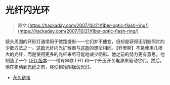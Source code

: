 # 光纤闪光环

> 原文:[https://hackaday.com/2007/10/21/fiber-optic-flash-ring/](https://hackaday.com/2007/10/21/fiber-optic-flash-ring/)

镜头周围的环形灯通常用于微距摄影——它们并不便宜，但却是获得无阴影照片的少数方法之一。[这款](http://fuzzcraft.fuzzphoto.eu/ringlight4-0.html)光纤闪光扩散器与[这款](http://www.flickr.com/photos/28835061@N00/1724063/in/photostream/)的想法相同。【乔里斯】不是使用几根大的光纤，而是使用更多的光纤来尽可能地减少阴影。他之前的努力更有意思。他制造了一个 [LED 版本](http://fuzzcraft.fuzzphoto.eu/ringlight1.html)——带有串联 LED 和一个升压开关电源来驱动它们。然后，他在移动到[光纤](http://fuzzcraft.fuzzphoto.eu/ringlight4-0.html)之前，移动到[冷阴极荧光灯](http://fuzzcraft.fuzzphoto.eu/ringlight3.html)。

*   [永久链接](http://fuzzcraft.fuzzphoto.eu/ringlight4-0.html)
